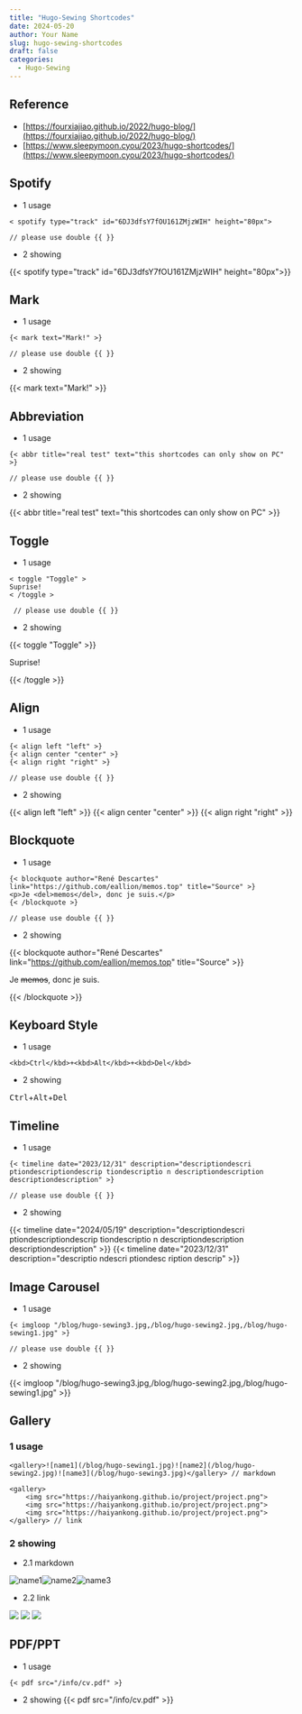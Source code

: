 ```yaml
---
title: "Hugo-Sewing Shortcodes"
date: 2024-05-20
author: Your Name
slug: hugo-sewing-shortcodes
draft: false
categories:
  - Hugo-Sewing
---
```


## Reference

- [https://fourxiajiao.github.io/2022/hugo-blog/](https://fourxiajiao.github.io/2022/hugo-blog/)
- [https://www.sleepymoon.cyou/2023/hugo-shortcodes/](https://www.sleepymoon.cyou/2023/hugo-shortcodes/)

## Spotify
-   1 usage

```
< spotify type="track" id="6DJ3dfsY7fOU161ZMjzWIH" height="80px">

// please use double {{ }}
```

-   2 showing

{{< spotify type="track" id="6DJ3dfsY7fOU161ZMjzWIH" height="80px">}}


## Mark

-   1 usage

```
{< mark text="Mark!" >} 

// please use double {{ }}
```

-   2 showing

{{< mark text="Mark!" >}}


## Abbreviation

- 1 usage

```
{< abbr title="real test" text="this shortcodes can only show on PC" >} 

// please use double {{ }}
```

- 2 showing

{{< abbr title="real test" text="this shortcodes can only show on PC" >}}


## Toggle

- 1 usage

```
< toggle "Toggle" >
Suprise!
< /toggle >

 // please use double {{ }}
```

- 2 showing

{{< toggle "Toggle" >}}

Suprise!

{{< /toggle >}}


## Align

- 1 usage

```
{< align left "left" >}
{< align center "center" >}
{< align right "right" >}

// please use double {{ }}
```

- 2 showing

{{< align left "left" >}}
{{< align center "center" >}}
{{< align right "right" >}}



## Blockquote

- 1 usage

```
{< blockquote author="René Descartes" link="https://github.com/eallion/memos.top" title="Source" >}
<p>Je <del>memos</del>, donc je suis.</p>
{< /blockquote >}

// please use double {{ }}
```

- 2 showing

{{< blockquote author="René Descartes" link="https://github.com/eallion/memos.top" title="Source" >}}

<p>Je <del>memos</del>, donc je suis.</p>

{{< /blockquote >}}


## Keyboard Style

- 1 usage

```
<kbd>Ctrl</kbd>+<kbd>Alt</kbd>+<kbd>Del</kbd>
```

- 2 showing

<kbd>Ctrl</kbd>+<kbd>Alt</kbd>+<kbd>Del</kbd>


## Timeline

- 1 usage

```
{< timeline date="2023/12/31" description="descriptiondescri ptiondescriptiondescrip tiondescriptio n descriptiondescription descriptiondescription" >}

// please use double {{ }}
```

- 2 showing

{{< timeline date="2024/05/19" description="descriptiondescri ptiondescriptiondescrip tiondescriptio n descriptiondescription descriptiondescription" >}}
{{< timeline date="2023/12/31" description="descriptio ndescri ptiondesc ription descrip" >}}

## Image Carousel

- 1 usage

```
{< imgloop "/blog/hugo-sewing3.jpg,/blog/hugo-sewing2.jpg,/blog/hugo-sewing1.jpg" >}

// please use double {{ }}
```

- 2 showing


{{< imgloop "/blog/hugo-sewing3.jpg,/blog/hugo-sewing2.jpg,/blog/hugo-sewing1.jpg" >}}

## Gallery

### 1 usage

```
<gallery>![name1](/blog/hugo-sewing1.jpg)![name2](/blog/hugo-sewing2.jpg)![name3](/blog/hugo-sewing3.jpg)</gallery> // markdown

<gallery>
    <img src="https://haiyankong.github.io/project/project.png">
	<img src="https://haiyankong.github.io/project/project.png">
	<img src="https://haiyankong.github.io/project/project.png">
</gallery> // link
```

### 2 showing

- 2.1 markdown

<gallery>![name1](/blog/hugo-sewing1.jpg)![name2](/blog/hugo-sewing2.jpg)![name3](/blog/hugo-sewing3.jpg)</gallery>

- 2.2 link

<gallery>
    <img src="https://haiyankong.github.io/project/project.png">
	<img src="https://haiyankong.github.io/project/project.png">
	<img src="https://haiyankong.github.io/project/project.png">
</gallery>



## PDF/PPT

- 1 usage
```
{< pdf src="/info/cv.pdf" >}
```

- 2 showing
{{< pdf src="/info/cv.pdf" >}}
